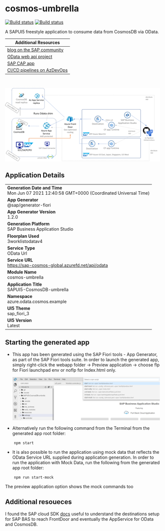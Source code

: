 # cosmos-umbrella
[![Build status](https://dev.azure.com/mapankra/CosmosDB%20OData%20SAP%20umbrella/_apis/build/status/CosmosDB%20OData%20SAP%20umbrella-CI)](https://dev.azure.com/mapankra/CosmosDB%20OData%20SAP%20umbrella/_build/latest?definitionId=13)
[![Build status](https://vsrm.dev.azure.com/mapankra/_apis/public/Release/badge/cf76d14c-d6ac-4c79-90d3-5c289a7b68c2/1/1)](https://dev.azure.com/mapankra/CosmosDB%20OData%20SAP%20umbrella/_release/latest?definitionId=1)

A SAPUI5 freestyle application to consume data from CosmosDB via OData.

Additional Resources |
--- |
[blog on the SAP community](https://blogs.sap.com/2021/06/11/sap-where-can-i-get-toilet-paper-an-implementation-of-the-geodes-pattern-with-s4-btp-and-azure-cosmosdb/) |
[OData web api project](https://github.com/MartinPankraz/AzCosmosDB-OData-Shim) |
[SAP CAP app](https://github.com/MartinPankraz/sap-cap-cosmos-app) |
[CI/CD pipelines on AzDevOps](https://dev.azure.com/mapankra/CosmosDB%20OData%20SAP%20umbrella) |
<br>

![geode](img/geode-pattern.png)

## Application Details
|               |
| ------------- |
|**Generation Date and Time**<br>Mon Jun 07 2021 12:40:58 GMT+0000 (Coordinated Universal Time)|
|**App Generator**<br>@sap/generator-fiori|
|**App Generator Version**<br>1.2.0|
|**Generation Platform**<br>SAP Business Application Studio|
|**Floorplan Used**<br>3worklistodatav4|
|**Service Type**<br>OData Url|
|**Service URL**<br>https://sap-cosmos-global.azurefd.net/api/odata
|**Module Name**<br>cosmos-umbrella|
|**Application Title**<br>SAPUI5-CosmosDB-umbrella|
|**Namespace**<br>azure.odata.cosmos.example|
|**UI5 Theme**<br>sap_fiori_3|
|**UI5 Version**<br>Latest|

## Starting the generated app

-   This app has been generated using the SAP Fiori tools - App Generator, as part of the SAP Fiori tools suite. In order to launch the generated app, simply right-click the webapp folder -> Preview application -> choose flp for Fiori launchpad env or noflp for Index.html only.

    ![preview wizard](img/BAS-app-startup.png)
-   Alternatively run the following command from the Terminal from the generated app root folder:

```
    npm start
```

- It is also possible to run the application using mock data that reflects the OData Service URL supplied during application generation.  In order to run the application with Mock Data, run the following from the generated app root folder:

```
    npm run start-mock
```
The preview application option shows the mock commands too

## Additional resoueces
I found the SAP cloud SDK [docs](https://sap.github.io/cloud-sdk/docs/js/guides/bas-external-system/) useful to understand the destinations setup for SAP BAS to reach FrontDoor and eventually the AppService for OData and CosmosDB.
